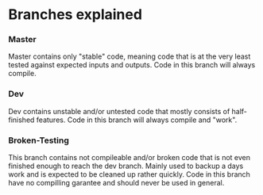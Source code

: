 # Branches explained
### Master
Master contains only "stable" code, meaning code that is at the very least tested against expected inputs and outputs. Code in this branch will always compile.

### Dev
Dev contains unstable and/or untested code that mostly consists of half-finished features. Code in this branch will always compile and "work".

### Broken-Testing
This branch contains not compileable and/or broken code that is not even finished enough to reach the dev branch. Mainly used to backup a days work and is expected to be cleaned up rather quickly. Code in this branch have no compilling garantee and should never be used in general.
